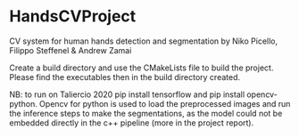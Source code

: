 # HandsCVProject
CV system for human hands detection and segmentation by Niko Picello, Filippo Steffenel & Andrew Zamai

Create a build directory and use the CMakeLists file to build the project. Please find the executables then in the build directory created. 


NB: to run on Taliercio 2020 pip install tensorflow and pip install opencv-python. 
Opencv for python is used to load the preprocessed images and run the inference steps to make the segmentations, as the model could not be embedded directly in the c++ pipeline (more in the project report). 

